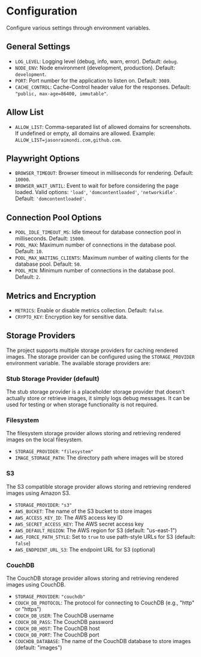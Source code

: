# Configuration

Configure various settings through environment variables.

## General Settings

- `LOG_LEVEL`: Logging level (debug, info, warn, error). Default: `debug`.
- `NODE_ENV`: Node environment (development, production). Default: `development`.
- `PORT`: Port number for the application to listen on. Default: `3089`.
- `CACHE_CONTROL`: Cache-Control header value for the responses. Default: `"public, max-age=86400, immutable"`.

## Allow List

- `ALLOW_LIST`: Comma-separated list of allowed domains for screenshots. If undefined or empty, all domains are allowed. Example: `ALLOW_LIST=jasonraimondi.com,github.com`.

## Playwright Options

- `BROWSER_TIMEOUT`: Browser timeout in milliseconds for rendering. Default: `10000`.
- `BROWSER_WAIT_UNTIL`: Event to wait for before considering the page loaded. Valid options: `'load'`, `'domcontentloaded'`, `'networkidle'`. Default: `'domcontentloaded'`.

## Connection Pool Options

- `POOL_IDLE_TIMEOUT_MS`: Idle timeout for database connection pool in milliseconds. Default: `15000`.
- `POOL_MAX`: Maximum number of connections in the database pool. Default: `10`.
- `POOL_MAX_WAITING_CLIENTS`: Maximum number of waiting clients for the database pool. Default: `50`.
- `POOL_MIN`: Minimum number of connections in the database pool. Default: `2`.

## Metrics and Encryption

- `METRICS`: Enable or disable metrics collection. Default: `false`.
- `CRYPTO_KEY`: Encryption key for sensitive data.

## Storage Providers

The project supports multiple storage providers for caching rendered images. The storage provider can be configured using the `STORAGE_PROVIDER` environment variable. The available storage providers are:

### Stub Storage Provider (default)

The stub storage provider is a placeholder storage provider that doesn't actually store or retrieve images, it simply logs debug messages. It can be used for testing or when storage functionality is not required.

### Filesystem

The filesystem storage provider allows storing and retrieving rendered images on the local filesystem.

- `STORAGE_PROVIDER`: `"filesystem"`
- `IMAGE_STORAGE_PATH`: The directory path where images will be stored

### S3

The S3 compatible storage provider allows storing and retrieving rendered images using Amazon S3.

- `STORAGE_PROVIDER`: `"s3"`
- `AWS_BUCKET`: The name of the S3 bucket to store images
- `AWS_ACCESS_KEY_ID`: The AWS access key ID
- `AWS_SECRET_ACCESS_KEY`: The AWS secret access key
- `AWS_DEFAULT_REGION`: The AWS region for S3 (default: "us-east-1")
- `AWS_FORCE_PATH_STYLE`: Set to `true` to use path-style URLs for S3 (default: `false`)
- `AWS_ENDPOINT_URL_S3`: The endpoint URL for S3 (optional)

### CouchDB

The CouchDB storage provider allows storing and retrieving rendered images using CouchDB.

- `STORAGE_PROVIDER`: `"couchdb"`
- `COUCH_DB_PROTOCOL`: The protocol for connecting to CouchDB (e.g., "http" or "https")
- `COUCH_DB_USER`: The CouchDB username
- `COUCH_DB_PASS`: The CouchDB password
- `COUCH_DB_HOST`: The CouchDB host
- `COUCH_DB_PORT`: The CouchDB port
- `COUCHDB_DATABASE`: The name of the CouchDB database to store images (default: "images")
